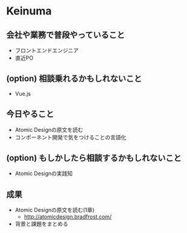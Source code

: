 # Keinuma


## 会社や業務で普段やっていること

- フロントエンドエンジニア
- 直近PO

## (option) 相談乗れるかもしれないこと

- Vue.js

## 今日やること

- Atomic Designの原文を読む
- コンポーネント開発で気をつけることの言語化

## (option) もしかしたら相談するかもしれないこと

- Atomic Designの実践知

## 成果
- Atomic Designの原文を読む(1章)
  - http://atomicdesign.bradfrost.com/
- 背景と課題をまとめる
